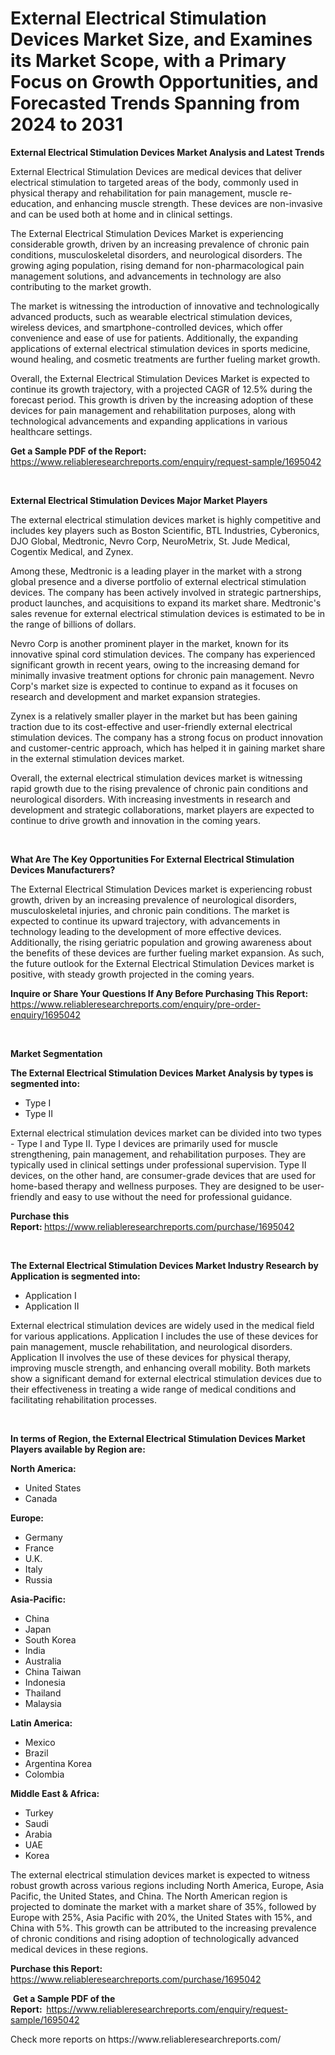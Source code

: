 <p><h1>External Electrical Stimulation Devices Market Size, and Examines its Market Scope, with a Primary Focus on Growth Opportunities, and Forecasted Trends Spanning from 2024 to 2031</h1></p><p><strong>External Electrical Stimulation Devices Market Analysis and Latest Trends</strong></p>
<p><p>External Electrical Stimulation Devices are medical devices that deliver electrical stimulation to targeted areas of the body, commonly used in physical therapy and rehabilitation for pain management, muscle re-education, and enhancing muscle strength. These devices are non-invasive and can be used both at home and in clinical settings.</p><p>The External Electrical Stimulation Devices Market is experiencing considerable growth, driven by an increasing prevalence of chronic pain conditions, musculoskeletal disorders, and neurological disorders. The growing aging population, rising demand for non-pharmacological pain management solutions, and advancements in technology are also contributing to the market growth.</p><p>The market is witnessing the introduction of innovative and technologically advanced products, such as wearable electrical stimulation devices, wireless devices, and smartphone-controlled devices, which offer convenience and ease of use for patients. Additionally, the expanding applications of external electrical stimulation devices in sports medicine, wound healing, and cosmetic treatments are further fueling market growth.</p><p>Overall, the External Electrical Stimulation Devices Market is expected to continue its growth trajectory, with a projected CAGR of 12.5% during the forecast period. This growth is driven by the increasing adoption of these devices for pain management and rehabilitation purposes, along with technological advancements and expanding applications in various healthcare settings.</p></p>
<p><strong>Get a Sample PDF of the Report:&nbsp;</strong> <a href="https://www.reliableresearchreports.com/enquiry/request-sample/1695042">https://www.reliableresearchreports.com/enquiry/request-sample/1695042</a></p>
<p>&nbsp;</p>
<p><strong>External Electrical Stimulation Devices Major Market Players</strong></p>
<p><p>The external electrical stimulation devices market is highly competitive and includes key players such as Boston Scientific, BTL Industries, Cyberonics, DJO Global, Medtronic, Nevro Corp, NeuroMetrix, St. Jude Medical, Cogentix Medical, and Zynex. </p><p>Among these, Medtronic is a leading player in the market with a strong global presence and a diverse portfolio of external electrical stimulation devices. The company has been actively involved in strategic partnerships, product launches, and acquisitions to expand its market share. Medtronic's sales revenue for external electrical stimulation devices is estimated to be in the range of billions of dollars.</p><p>Nevro Corp is another prominent player in the market, known for its innovative spinal cord stimulation devices. The company has experienced significant growth in recent years, owing to the increasing demand for minimally invasive treatment options for chronic pain management. Nevro Corp's market size is expected to continue to expand as it focuses on research and development and market expansion strategies.</p><p>Zynex is a relatively smaller player in the market but has been gaining traction due to its cost-effective and user-friendly external electrical stimulation devices. The company has a strong focus on product innovation and customer-centric approach, which has helped it in gaining market share in the external stimulation devices market.</p><p>Overall, the external electrical stimulation devices market is witnessing rapid growth due to the rising prevalence of chronic pain conditions and neurological disorders. With increasing investments in research and development and strategic collaborations, market players are expected to continue to drive growth and innovation in the coming years.</p></p>
<p>&nbsp;</p>
<p><strong>What Are The Key Opportunities For External Electrical Stimulation Devices Manufacturers?</strong></p>
<p><p>The External Electrical Stimulation Devices market is experiencing robust growth, driven by an increasing prevalence of neurological disorders, musculoskeletal injuries, and chronic pain conditions. The market is expected to continue its upward trajectory, with advancements in technology leading to the development of more effective devices. Additionally, the rising geriatric population and growing awareness about the benefits of these devices are further fueling market expansion. As such, the future outlook for the External Electrical Stimulation Devices market is positive, with steady growth projected in the coming years.</p></p>
<p><strong>Inquire or Share Your Questions If Any Before Purchasing This Report:</strong> <a href="https://www.reliableresearchreports.com/enquiry/pre-order-enquiry/1695042">https://www.reliableresearchreports.com/enquiry/pre-order-enquiry/1695042</a></p>
<p>&nbsp;</p>
<p><strong>Market Segmentation</strong></p>
<p><strong>The External Electrical Stimulation Devices Market Analysis by types is segmented into:</strong></p>
<p><ul><li>Type I</li><li>Type II</li></ul></p>
<p><p>External electrical stimulation devices market can be divided into two types - Type I and Type II. Type I devices are primarily used for muscle strengthening, pain management, and rehabilitation purposes. They are typically used in clinical settings under professional supervision. Type II devices, on the other hand, are consumer-grade devices that are used for home-based therapy and wellness purposes. They are designed to be user-friendly and easy to use without the need for professional guidance.</p></p>
<p><strong>Purchase this Report:&nbsp;</strong><a href="https://www.reliableresearchreports.com/purchase/1695042">https://www.reliableresearchreports.com/purchase/1695042</a></p>
<p>&nbsp;</p>
<p><strong>The External Electrical Stimulation Devices Market Industry Research by Application is segmented into:</strong></p>
<p><ul><li>Application I</li><li>Application II</li></ul></p>
<p><p>External electrical stimulation devices are widely used in the medical field for various applications. Application I includes the use of these devices for pain management, muscle rehabilitation, and neurological disorders. Application II involves the use of these devices for physical therapy, improving muscle strength, and enhancing overall mobility. Both markets show a significant demand for external electrical stimulation devices due to their effectiveness in treating a wide range of medical conditions and facilitating rehabilitation processes.</p></p>
<p>&nbsp;</p>
<p><strong>In terms of Region, the External Electrical Stimulation Devices Market Players available by Region are:</strong></p>
<p>
    <p> <strong> North America: </strong>
        <ul>
            <li>United States</li>
            <li>Canada</li>
        </ul>
        </p> 
    <p> <strong> Europe: </strong>
        <ul>
            <li>Germany</li>
            <li>France</li>
            <li>U.K.</li>
            <li>Italy</li>
            <li>Russia</li>
        </ul>
        </p> 
    <p> <strong> Asia-Pacific: </strong>
        <ul>
            <li>China</li>
            <li>Japan</li>
            <li>South Korea</li>
            <li>India</li>
            <li>Australia</li>
            <li>China Taiwan</li>
            <li>Indonesia</li>
            <li>Thailand</li>
            <li>Malaysia</li>
        </ul>
        </p> 
    <p> <strong> Latin America: </strong>
        <ul>
            <li>Mexico</li>
            <li>Brazil</li>
            <li>Argentina Korea</li>
            <li>Colombia</li>
        </ul>
        </p> 
    <p> <strong> Middle East & Africa: </strong>
        <ul>
            <li>Turkey</li>
            <li>Saudi</li>
            <li>Arabia</li>
            <li>UAE</li>
            <li>Korea</li>
        </ul>
    </p>
    </p>
<p><p>The external electrical stimulation devices market is expected to witness robust growth across various regions including North America, Europe, Asia Pacific, the United States, and China. The North American region is projected to dominate the market with a market share of 35%, followed by Europe with 25%, Asia Pacific with 20%, the United States with 15%, and China with 5%. This growth can be attributed to the increasing prevalence of chronic conditions and rising adoption of technologically advanced medical devices in these regions.</p></p>
<p><strong>Purchase this Report: </strong><a href="https://www.reliableresearchreports.com/purchase/1695042">https://www.reliableresearchreports.com/purchase/1695042</a></p>
<p>&nbsp;<strong>Get a Sample PDF of the Report:&nbsp;&nbsp;</strong><a href="https://www.reliableresearchreports.com/enquiry/request-sample/1695042">https://www.reliableresearchreports.com/enquiry/request-sample/1695042</a></p>
<p><strong></strong></p>
<p>Check more reports on https://www.reliableresearchreports.com/</p>